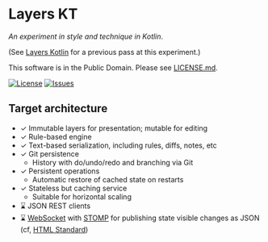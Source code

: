 # Layers KT

_An experiment in style and technique in Kotlin_.

(See [Layers Kotlin](https://github.com/binkley/layers-kt) for a previous
pass at this experiment.)

This software is in the Public Domain.  Please see [LICENSE.md](../LICENSE.md).

[![License](https://img.shields.io/badge/license-PD-blue.svg)](http://unlicense.org)
[![Issues](https://img.shields.io/github/issues/binkley/spikes.svg)](https://github.com/binkley/spikes/issues)

## Target architecture

* &#x2713; Immutable layers for presentation; mutable for editing
* &#x2713; Rule-based engine
* &#x2713; Text-based serialization, including rules, diffs, notes, etc
* &#x2713; Git persistence
  - History with do/undo/redo and branching via Git
* &#x2713; Persistent operations
  - Automatic restore of cached state on restarts
* &#x2713; Stateless but caching service
  - Suitable for horizontal scaling
* &#x231B; JSON REST clients
* &#x231B; [WebSocket](https://en.wikipedia.org/wiki/WebSocket) with
  [STOMP](https://stomp.github.io) for publishing state visible changes as
  JSON (cf,
  [HTML Standard](https://html.spec.whatwg.org/multipage/web-sockets.html))
